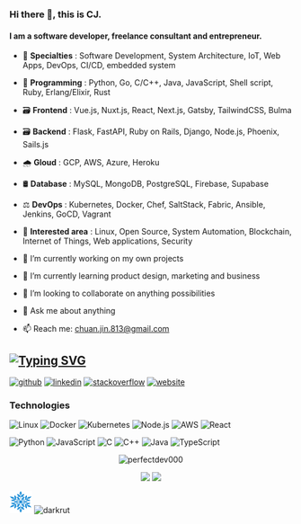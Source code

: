 ### Hi there 👋, this is CJ.

<!--
**chuanjin/chuanjin** is a ✨ _special_ ✨ repository because its `README.md` (this file) appears on your GitHub profile.
-->

#### I am a software developer, freelance consultant and entrepreneur.

- 🥇 <b>Specialties</b> : Software Development, System Architecture, IoT, Web Apps, DevOps, CI/CD, embedded system
- 💽 <b>Programming</b> : Python, Go, C/C++, Java, JavaScript, Shell script, Ruby, Erlang/Elixir, Rust
- 🗃 <b>Frontend</b> : Vue.js, Nuxt.js, React, Next.js, Gatsby, TailwindCSS, Bulma
- 🗃 <b>Backend</b> : Flask, FastAPI, Ruby on Rails, Django, Node.js, Phoenix, Sails.js
- 🌧 <b>Gloud</b> : GCP, AWS, Azure, Heroku
- 🛢 <b>Database</b> : MySQL, MongoDB, PostgreSQL, Firebase, Supabase
- ⚖ <b>DevOps</b> : Kubernetes, Docker, Chef, SaltStack, Fabric, Ansible, Jenkins, GoCD, Vagrant
- 🛵 <b>Interested area</b> : Linux, Open Source, System Automation, Blockchain, Internet of Things, Web applications, Security

- 🔭 I’m currently working on my own projects 
- 🌱 I’m currently learning product design, marketing and business
- 👯 I’m looking to collaborate on anything possibilities
- 💬 Ask me about anything 
- 📫 Reach me: chuan.jin.813@gmail.com


[![Typing SVG](https://readme-typing-svg.herokuapp.com?font=source+code+pro&color=7C22F7&vCenter=true&width=500&lines=It+is+never+too+old+to+learn;Fortune+favors+the+bold)](https://git.io/typing-svg)
----------------------

[<img src='https://cdn.jsdelivr.net/npm/simple-icons@3.0.1/icons/github.svg' alt='github' height='40'>](https://github.com/chuanjin)  [<img src='https://cdn.jsdelivr.net/npm/simple-icons@3.0.1/icons/linkedin.svg' alt='linkedin' height='40'>](https://www.linkedin.com/in/chuanjin//)  [<img src='https://cdn.jsdelivr.net/npm/simple-icons@3.0.1/icons/stackoverflow.svg' alt='stackoverflow' height='40'>](https://stackoverflow.com/users/3238064/chuan)  [<img src='https://cdn.jsdelivr.net/npm/simple-icons@3.0.1/icons/icloud.svg' alt='website' height='40'>](https://chuanjin.me/)  



### Technologies

![Linux](https://img.shields.io/badge/-Linux-000?&logo=Linux)
![Docker](https://img.shields.io/badge/-Docker-000?&logo=Docker)
![Kubernetes](https://img.shields.io/badge/-Kubernetes-000?&logo=Kubernetes)
![Node.js](https://img.shields.io/badge/-Node.js-000?&logo=node.js)
![AWS](https://img.shields.io/badge/-AWS-000?&logo=Amazon-AWS&logoColor=F90)
![React](https://img.shields.io/badge/-React-000?&logo=React)
<!--
![Redis](https://img.shields.io/badge/-Redis-000?&logo=Redis)
![PyTorch](https://img.shields.io/badge/-PyTorch-000?&logo=PyTorch)
![Spring](https://img.shields.io/badge/-Spring-000?&logo=Spring)
![TensorFlow](https://img.shields.io/badge/-TensorFlow-000?&logo=TensorFlow)
-->
![Python](https://img.shields.io/badge/-Python-000?&logo=Python)
![JavaScript](https://img.shields.io/badge/-JavaScript-000?&logo=JavaScript)
![C](https://img.shields.io/badge/-C-000?&logo=C)
![C++](https://img.shields.io/badge/-C++-000?&logo=c%2b%2b&logoColor=00599C)
![Java](https://img.shields.io/badge/-Java-000?&logo=Java&logoColor=007396)
![TypeScript](https://img.shields.io/badge/-TypeScript-000?&logo=TypeScript)
<!--
![SQL](https://img.shields.io/badge/-SQL-000?&logo=MySQL)
![Swift](https://img.shields.io/badge/-Swift-000?&logo=Swift)
-->




<p align="center" style="margin-bottom: 10px;"><img src="https://github-profile-trophy.vercel.app/?username=chuanjin&column=7&theme=nord" alt="perfectdev000" /></p>

<p align="center">
  <img src = "https://github-readme-stats.vercel.app/api?username=chuanjin&show_icons=true&include_all_commits=true&theme=tokyonight">
  <img src = "https://github-readme-stats.vercel.app/api/top-langs/?username=chuanjin&langs_count=8&layout=compact&theme=tokyonight&include_all_commits=true">
</p>

<!--
<a href="https://github.com/perfectdev000/perfectdev000">
  <img alt="Activity Graph" src="https://activity-graph.herokuapp.com/graph?username=chuanjin&bg_color=22222E&color=DDDD66&line=00FFFF&point=0000FF"/>
</a>


![GitHub metrics](https://metrics.lecoq.io/chuanjin)  


![Profile views](https://gpvc.arturio.dev/chuanjin)  
-->



<p align="left">
  <a href='https://archiveprogram.github.com/'><img src='https://raw.githubusercontent.com/acervenky/animated-github-badges/master/assets/acbadge.gif' width='40' height='40'></a>
  <img src="https://komarev.com/ghpvc/?username=chuanjin&label=Profile%20views&color=0e75b6&style=flat" alt="darkrut" />

</p>

 
